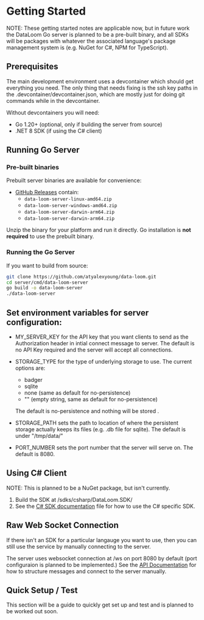# Getting Started

NOTE: These getting started notes are applicable now, but in future work the DataLoom Go server is planned to be a pre-built binary, and all SDKs will be packages with whatever the associated language's package management system is (e.g. NuGet for C#, NPM for TypeScript).

## Prerequisites
The main development environment uses a devcontainer which should get everything you need. The only thing that needs fixing is the ssh key paths in the .devcontainer/devcontainer.json, which are mostly just for doing git commands while in the devcontainer.

Without devcontainers you will need:
- Go 1.20+ (optional, only if building the server from source)
- .NET 8 SDK (if using the C# client)

## Running Go Server

### Pre-built binaries
Prebuilt server binaries are available for convenience:

- [GitHub Releases](https://github.com/atyalexyoung/data-loom/releases) contain:
  - `data-loom-server-linux-amd64.zip`
  - `data-loom-server-windows-amd64.zip`
  - `data-loom-server-darwin-arm64.zip`
  - `data-loom-server-darwin-arm64.zip`

Unzip the binary for your platform and run it directly. Go installation is **not required** to use the prebuilt binary.

### Running the Go Server
If you want to build from source:

```bash
git clone https://github.com/atyalexyoung/data-loom.git
cd server/cmd/data-loom-server
go build -o data-loom-server
./data-loom-server
```

## Set environment variables for server configuration:
- MY_SERVER_KEY for the API key that you want clients to send as the Authorization header in intial connect message to server. The default is no API Key required and the server will accept all connections.

- STORAGE_TYPE for the type of underlying storage to use. The current options are:
    - badger
    - sqlite
    - none (same as default for no-persistence)
    - "" (empty string, same as default for no-persistence)
    
    The default is no-persistence and nothing will be stored
    .
- STORAGE_PATH sets the path to location of where the persistent storage actually keeps its files (e.g. .db file for sqlite). The default is under "/tmp/data/"

- PORT_NUMBER sets the port number that the server will serve on. The default is 8080.


## Using C# Client
NOTE: This is planned to be a NuGet package, but isn't currently.
1. Build the SDK at /sdks/csharp/DataLoom.SDK/
2. See the [C# SDK documentation](/docs/csharp-client.md) file for how to use the C# specific SDK.

## Raw Web Socket Connection
If there isn't an SDK for a particular langauge you want to use, then you can still use the service by manually connecting to the server. 

The server uses websocket connection at /ws on port 8080 by default (port configuraion is planned to be implemented.) See the [API Documentation](/docs/api.md) for how to structure messages and connect to the server manually.

## Quick Setup / Test
This section will be a guide to quickly get set up and test and is planned to be worked out soon.